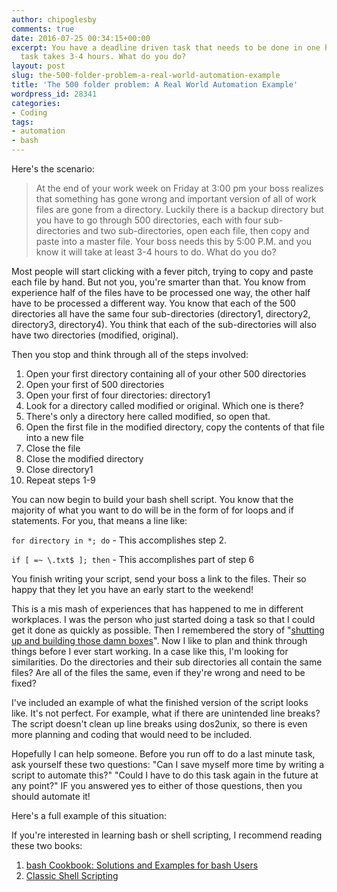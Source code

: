 ```yaml
---
author: chipoglesby
comments: true
date: 2016-07-25 00:34:15+00:00
excerpt: You have a deadline driven task that needs to be done in one hour, but the
  task takes 3-4 hours. What do you do?
layout: post
slug: the-500-folder-problem-a-real-world-automation-example
title: 'The 500 folder problem: A Real World Automation Example'
wordpress_id: 28341
categories:
- Coding
tags:
- automation
- bash
---
```


Here's the scenario:

<blockquote>At the end of your work week on Friday at 3:00 pm your boss realizes that something has gone wrong and important version of all of work files are gone from a directory. Luckily there is a backup directory but you have to go through 500 directories, each with four sub-directories and two sub-directories, open each file, then copy and paste into a master file. Your boss needs this by 5:00 P.M. and you know it will take at least 3-4 hours to do. What do you do?
</blockquote>

Most people will start clicking with a fever pitch, trying to copy and paste each file by hand. But not you, you're smarter than that. You know from experience half of the files have to be processed one way, the other half have to be processed a different way. You know that each of the 500 directories all have the same four sub-directories (directory1, directory2, directory3, directory4). You think that each of the sub-directories will also have two directories (modified, original).

Then you stop and think through all of the steps involved:
  1. Open your first directory containing all of your other 500 directories
  2. Open your first of 500 directories
  3. Open your first of four directories: directory1
  4. Look for a directory called modified or original. Which one is there?
  5. There's only a directory here called modified, so open that.
  6. Open the first file in the modified directory, copy the contents of that file into a new file
  7. Close the file
  8. Close the modified directory
  9. Close directory1
  10. Repeat steps 1-9

You can now begin to build your bash shell script. You know that the majority of what you want to do will be in the form of for loops and if statements. For you, that means a line like:

`for directory in *; do` - This accomplishes step 2.

`if [ =~ \.txt$ ]; then` - This accomplishes part of step 6

You finish writing your script, send your boss a link to the files. Their so happy that they let you have an early start to the weekend!

This is a mis mash of experiences that has happened to me in different workplaces.  I was the person who just started doing a task so that I could get it done as quickly as possible. Then I remembered the story of "[shutting up and building those damn boxes](2016/05/i-love-automation)". Now I like to plan and think through things before I ever start working. In a case like this, I'm looking for similarities. Do the directories and their sub directories all contain the same files? Are all of the files the same, even if they're wrong and need to be fixed?

I've included an example of what the finished version of the script looks like. It's not perfect. For example, what if there are unintended line breaks? The script doesn't clean up line breaks using dos2unix, so there is even more planning and coding that would need to be included.

Hopefully I can help someone. Before you run off to do a last minute task, ask yourself these two questions: "Can I save myself more time by writing a script to automate this?" "Could I have to do this task again in the future at any point?" IF you answered yes to either of those questions, then you should automate it!

Here's a full example of this situation:
<script src="https://gist.github.com/chipoglesby/e80416d9a0ca7f6a6a5d78855148e478.js"></script>

If you're interested in learning bash or shell scripting, I recommend reading these two books:

1. [bash Cookbook: Solutions and Examples for bash Users](https://www.amazon.com/bash-Cookbook-Solutions-Examples-Cookbooks/dp/0596526784)
2. [Classic Shell Scripting](https://www.amazon.com/Classic-Shell-Scripting-Arnold-Robbins/dp/0596005954/ref=pd_bxgy_14_img_3?ie=UTF8&psc=1&refRID=3Y1ZZ6NDAKH3XDA9G1C9)
